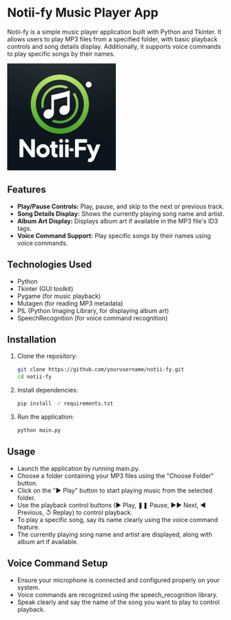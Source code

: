 # Notii-fy Music Player App

Notii-fy is a simple music player application built with Python and Tkinter. It allows users to play MP3 files from a specified folder, with basic playback controls and song details display. Additionally, it supports voice commands to play specific songs by their names.

![Notii-fy Music Player App](placeholder_image.jpg)

## Features

- **Play/Pause Controls:** Play, pause, and skip to the next or previous track.
- **Song Details Display:** Shows the currently playing song name and artist.
- **Album Art Display:** Displays album art if available in the MP3 file's ID3 tags.
- **Voice Command Support:** Play specific songs by their names using voice commands.

## Technologies Used

- Python
- Tkinter (GUI toolkit)
- Pygame (for music playback)
- Mutagen (for reading MP3 metadata)
- PIL (Python Imaging Library, for displaying album art)
- SpeechRecognition (for voice command recognition)

## Installation

1. Clone the repository:
   ```bash
   git clone https://github.com/yourusername/notii-fy.git
   cd notii-fy
2. Install dependencies:
   ```bash
   pip install -r requirements.txt
3. Run the application:
   ```bash
   python main.py

## Usage

- Launch the application by running main.py.
- Choose a folder containing your MP3 files using the "Choose Folder" button.
- Click on the "▶ Play" button to start playing music from the selected folder.
- Use the playback control buttons (▶ Play, ❚❚ Pause, ▶▶ Next, ◀ Previous, ↺ Replay) to control playback.
- To play a specific song, say its name clearly using the voice command feature.
- The currently playing song name and artist are displayed, along with album art if available.

## Voice Command Setup

- Ensure your microphone is connected and configured properly on your system.
- Voice commands are recognized using the speech_recognition library.
- Speak clearly and say the name of the song you want to play to control playback.
